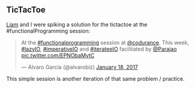 ## TicTacToe

[Liam](https://github.com/Gryff) and I were spiking a solution for the tictactoe at the #functionalProgramming session: 

<blockquote class="twitter-tweet" data-lang="en"><p lang="en" dir="ltr">At the <a href="https://twitter.com/hashtag/functionalprogramming?src=hash">#functionalprogramming</a> session at <a href="https://twitter.com/codurance">@codurance</a>. This week, <a href="https://twitter.com/hashtag/lazyIO?src=hash">#lazyIO</a>, <a href="https://twitter.com/hashtag/imperativeIO?src=hash">#imperativeIO</a> and <a href="https://twitter.com/hashtag/iterateeIO?src=hash">#iterateeIO</a> facilitated by <a href="https://twitter.com/Parajao">@Parajao</a> <a href="https://t.co/EPNObaMytC">pic.twitter.com/EPNObaMytC</a></p>&mdash; Alvaro Garcia (@alvarobiz) <a href="https://twitter.com/alvarobiz/status/821822514460495877">January 18, 2017</a></blockquote>
<script async src="//platform.twitter.com/widgets.js" charset="utf-8"></script>

This simple session is another iteration of that same problem / practice.
